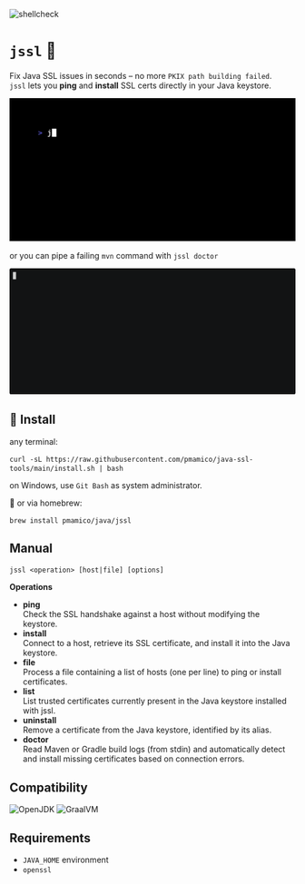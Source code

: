 ![shellcheck](https://github.com/pmamico/java-ssl-tools/actions/workflows/shellcheck.yml/badge.svg)  

# `jssl` 🔐
Fix Java SSL issues in seconds – no more `PKIX path building failed`.  
`jssl` lets you **ping** and **install** SSL certs directly in your Java keystore.

![demo](.doc/jssl.gif)

or you can pipe a failing `mvn` command with `jssl doctor` 

![demo](.doc/doctor.gif)

## 🚀 Install
any terminal:
```
curl -sL https://raw.githubusercontent.com/pmamico/java-ssl-tools/main/install.sh | bash
```
on Windows, use `Git Bash` as system administrator.  
  
🍺  or via homebrew:
```
brew install pmamico/java/jssl
```

## Manual
```
jssl <operation> [host|file] [options]
```
**Operations**  
- **ping**  
Check the SSL handshake against a host without modifying the keystore.  
- **install**  
Connect to a host, retrieve its SSL certificate, and install it into the Java keystore.  
- **file**  
Process a file containing a list of hosts (one per line) to ping or install certificates.  
- **list**  
List trusted certificates currently present in the Java keystore installed with jssl.  
- **uninstall**  
Remove a certificate from the Java keystore, identified by its alias.  
- **doctor**  
Read Maven or Gradle build logs (from stdin) and automatically detect and install missing certificates based on connection errors.

## Compatibility

![OpenJDK](https://github.com/pmamico/jssl/actions/workflows/openjdk.yml/badge.svg)
![GraalVM](https://github.com/pmamico/jssl/actions/workflows/graalvm.yml/badge.svg)

## Requirements

* `JAVA_HOME` environment
* `openssl`
